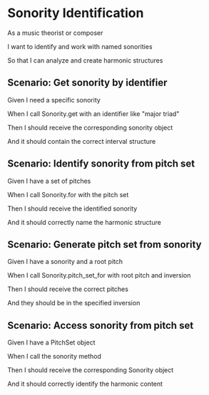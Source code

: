 # Sonority Identification

As a music theorist or composer

I want to identify and work with named sonorities

So that I can analyze and create harmonic structures

## Scenario: Get sonority by identifier

Given I need a specific sonority

When I call Sonority.get with an identifier like "major triad"

Then I should receive the corresponding sonority object

And it should contain the correct interval structure

## Scenario: Identify sonority from pitch set

Given I have a set of pitches

When I call Sonority.for with the pitch set

Then I should receive the identified sonority

And it should correctly name the harmonic structure

## Scenario: Generate pitch set from sonority

Given I have a sonority and a root pitch

When I call Sonority.pitch_set_for with root pitch and inversion

Then I should receive the correct pitches

And they should be in the specified inversion

## Scenario: Access sonority from pitch set

Given I have a PitchSet object

When I call the sonority method

Then I should receive the corresponding Sonority object

And it should correctly identify the harmonic content
